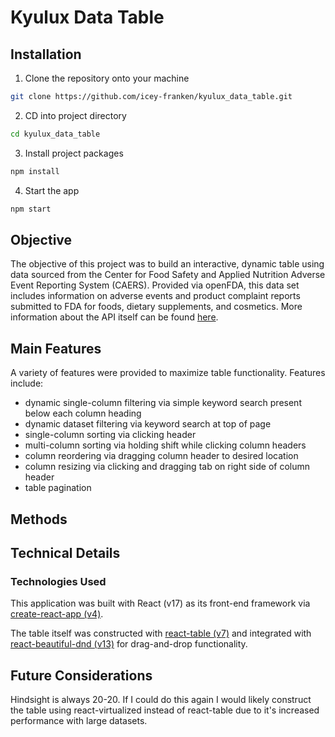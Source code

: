 # Kyulux Data Table

## Installation

1. Clone the repository onto your machine

```bash
git clone https://github.com/icey-franken/kyulux_data_table.git
```

2. CD into project directory

```bash
cd kyulux_data_table
```

3. Install project packages

```bash
npm install
```

4. Start the app

```bash
npm start
```

## Objective

The objective of this project was to build an interactive, dynamic table using data sourced from the Center for Food Safety and Applied Nutrition Adverse Event Reporting System (CAERS). Provided via openFDA, this data set includes information on adverse events and product complaint reports submitted to FDA for foods, dietary supplements, and cosmetics. More information about the API itself can be found [here](https://open.fda.gov/apis/food/event/).

## Main Features

A variety of features were provided to maximize table functionality. Features include:
* dynamic single-column filtering via simple keyword search present below each column heading 
* dynamic dataset filtering via keyword search at top of page
* single-column sorting via clicking header
* multi-column sorting via holding shift while clicking column headers
* column reordering via dragging column header to desired location
* column resizing via clicking and dragging tab on right side of column header
* table pagination

## Methods



## Technical Details

### Technologies Used

This application was built with React (v17) as its front-end framework via [create-react-app (v4)](https://github.com/facebook/create-react-app).

The table itself was constructed with [react-table (v7)](https://github.com/tannerlinsley/react-table) and integrated with [react-beautiful-dnd (v13)](https://github.com/atlassian/react-beautiful-dnd) for drag-and-drop functionality. 


## Future Considerations

Hindsight is always 20-20. If I could do this again I would likely construct the table using react-virtualized instead of react-table due to it's increased performance with large datasets. 
